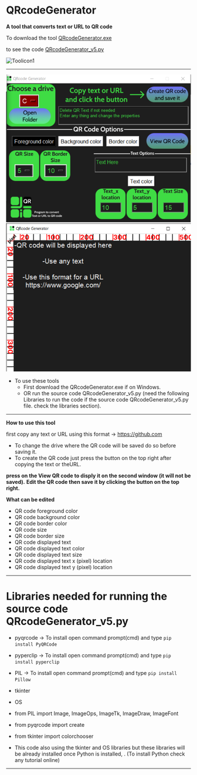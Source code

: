 # **QRcodeGenerator**

**A tool that converts text or URL to QR code**

To download the tool [QRcodeGenerator.exe](QRcodeGenerator.exe)

to see the code [QRcodeGenerator_v5.py](QRcodeGenerator_v5.py)

![Toolicon1](assets/pic3.ico)

---

![Toolicon2](assets/pic1.png)
![Toolicon3](assets/pic2.png)

- To use these tools
  - First download the QRcodeGenerator.exe if on Windows.
  - OR run the source code QRcodeGenerator_v5.py (need the following Libraries to run the code if the source code QRcodeGenerator_v5.py file. check the libraries section).
 
---
**How to use this tool**

first copy any text or URL using this format -> https://github.com
- To change the drive where the QR code will be saved do so before saving it.
- To create the QR code just press the button on the top right after copying the text or theURL.

**press on the View QR code to disply it on the second window (it will not be saved).**
**Edit the QR code then save it by clicking the button on the top right.**

**What can be edited**
- QR code foreground color
- QR code background color
- QR code border color
- QR code size
- QR code border size
- QR code displayed text
- QR code displayed text color
- QR code displayed text size
- QR code displayed text x (pixel) location
- QR code displayed text y (pixel) location

---

# Libraries needed for running the source code QRcodeGenerator_v5.py

- pyqrcode -> To install open command prompt(cmd) and type ```pip install PyQRCode```
- pyperclip -> To install open command prompt(cmd) and type ```pip install pyperclip```
- PIL -> To install open command prompt(cmd) and type ```pip install Pillow```
- tkinter
- OS
- from PIL import Image, ImageOps, ImageTk, ImageDraw, ImageFont
- from pyqrcode import create
- from tkinter import colorchooser

- This code also using the tkinter and OS libraries but these libraries will be already installed once Python is installed, . (To install Python check any tutorial online)

---
